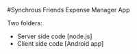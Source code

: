 #Synchrous Friends Expense Manager App

Two folders:
- Server side code [node.js]
- Client side code [Android app]
